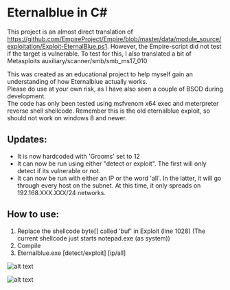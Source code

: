 # Eternalblue in C#

This project is an almost direct translation of https://github.com/EmpireProject/Empire/blob/master/data/module_source/exploitation/Exploit-EternalBlue.ps1. However, the Empire-script did not test if the target is vulnerable. To test for this, I also translated a bit of Metasploits auxiliary/scanner/smb/smb_ms17_010

This was created as an educational project to help myself gain an understanding of how Eternalblue actually works.  
Please do use at your own risk, as I have also seen a couple of BSOD during development.  
The code has only been tested using msfvenom x64 exec and meterpreter reverse shell shellcode. 
Remember this is the old eternalblue exploit, so should not work on windows 8 and newer. 

## Updates: 
* It is now hardcoded with 'Grooms' set to 12
* It can now be run using either "detect or exploit". The first will only detect if its vulnerable or not. 
* It can now be run with either an IP or the word 'all'. In the latter, it will go through every host on the subnet. At this time, it only spreads on 192.168.XXX.XXX/24 networks. 

## How to use: 
1) Replace the shellcode byte[] called 'buf' in Exploit (line 1028) (The current shellcode just starts notepad.exe (as system))
2) Compile
3) Eternalblue.exe [detect/exploit] [ip/all]


![alt text](https://github.com/povlteksttv/Eternalblue/blob/master/img/detect1.png?raw=true)

![alt text](https://github.com/povlteksttv/Eternalblue/blob/master/img/exploit1.png?raw=true)

